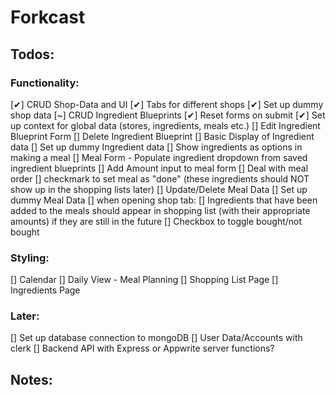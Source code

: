# Forkcast

## Todos:

### Functionality:

[✔] CRUD Shop-Data and UI
[✔] Tabs for different shops
[✔] Set up dummy shop data
[~] CRUD Ingredient Blueprints
[✔] Reset forms on submit
[✔] Set up context for global data (stores, ingredients, meals etc.)
[] Edit Ingredient Blueprint Form
[] Delete Ingredient Blueprint
[] Basic Display of Ingredient data
[] Set up dummy Ingredient data
[] Show ingredients as options in making a meal
[] Meal Form - Populate ingredient dropdown from saved ingredient blueprints
[] Add Amount input to meal form
[] Deal with meal order
[] checkmark to set meal as "done" (these ingredients should NOT show up in the shopping lists later)
[] Update/Delete Meal Data
[] Set up dummy Meal Data
[] when opening shop tab:
[] Ingredients that have been added to the meals should appear in shopping list (with their appropriate amounts) if they are still in the future
[] Checkbox to toggle bought/not bought

### Styling:

[] Calendar
[] Daily View - Meal Planning
[] Shopping List Page
[] Ingredients Page

### Later:

[] Set up database connection to mongoDB
[] User Data/Accounts with clerk
[] Backend API with Express or Appwrite server functions?

## Notes:
